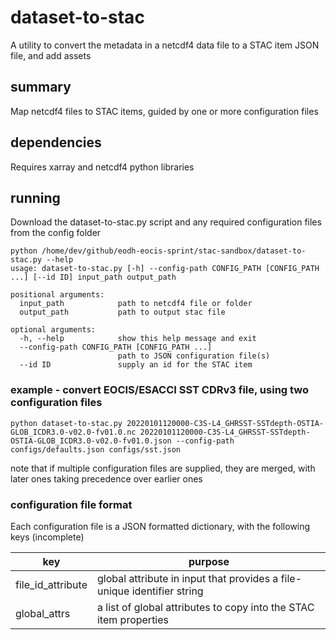 # dataset-to-stac

A utility to convert the metadata in a netcdf4 data file to a STAC item JSON file, and add assets

## summary

Map netcdf4 files to STAC items, guided by one or more configuration files

## dependencies

Requires xarray and netcdf4 python libraries

## running

Download the dataset-to-stac.py script and any required configuration files from the config folder

```
python /home/dev/github/eodh-eocis-sprint/stac-sandbox/dataset-to-stac.py --help
usage: dataset-to-stac.py [-h] --config-path CONFIG_PATH [CONFIG_PATH ...] [--id ID] input_path output_path

positional arguments:
  input_path            path to netcdf4 file or folder
  output_path           path to output stac file

optional arguments:
  -h, --help            show this help message and exit
  --config-path CONFIG_PATH [CONFIG_PATH ...]
                        path to JSON configuration file(s)
  --id ID               supply an id for the STAC item

```

### example - convert EOCIS/ESACCI SST CDRv3 file, using two configuration files

```
python dataset-to-stac.py 20220101120000-C3S-L4_GHRSST-SSTdepth-OSTIA-GLOB_ICDR3.0-v02.0-fv01.0.nc 20220101120000-C3S-L4_GHRSST-SSTdepth-OSTIA-GLOB_ICDR3.0-v02.0-fv01.0.json --config-path configs/defaults.json configs/sst.json 
```

note that if multiple configuration files are supplied, they are merged, with later ones taking precedence over earlier ones

### configuration file format

Each configuration file is a JSON formatted dictionary, with the following keys (incomplete)

| key                | purpose                                                                 |
|--------------------|-------------------------------------------------------------------------|
| file_id_attribute  | global attribute in input that provides a file-unique identifier string |
| global_attrs       | a list of global attributes to copy into the STAC item properties       |



